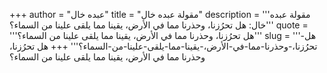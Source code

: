 +++
author = "عبده خال"
title = "مقولة عبده خال"
description = '''مقولة عبده خال: هل تحرُزنا، وحذرنا مما في الأرض، يقينا مما يلقى علينا من السماء؟'''
quote = '''هل تحرُزنا، وحذرنا مما في الأرض، يقينا مما يلقى علينا من السماء؟'''
slug = '''هل-تحرُزنا،-وحذرنا-مما-في-الأرض،-يقينا-مما-يلقى-علينا-من-السماء؟'''
+++
هل تحرُزنا، وحذرنا مما في الأرض، يقينا مما يلقى علينا من السماء؟
